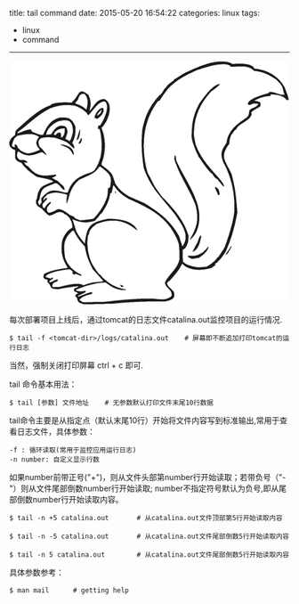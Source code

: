 title: tail command
date: 2015-05-20 16:54:22
categories: linux
tags:
  - linux
  - command
---
<img src="/imgs/linux/tail.png" alt="tail command" />

每次部署项目上线后，通过tomcat的日志文件catalina.out监控项目的运行情况.

	$ tail -f <tomcat-dir>/logs/catalina.out   	# 屏幕即不断追加打印tomcat的运行日志

当然，强制关闭打印屏幕 ctrl + c 即可. 

<!--  more  -->

tail 命令基本用法：

	$ tail [参数] 文件地址  	# 无参数默认打印文件末尾10行数据

tail命令主要是从指定点（默认末尾10行）开始将文件内容写到标准输出,常用于查看日志文件，具体参数：

	-f : 循环读取(常用于监控应用运行日志)
	-n number: 自定义显示行数

如果number前带正号("+")，则从文件头部第number行开始读取；若带负号（"-"）则从文件尾部倒数number行开始读取; number不指定符号默认为负号,即从尾部倒数number行开始读取内容。

	$ tail -n +5 catalina.out 		# 从catalina.out文件顶部第5行开始读取内容
	
	$ tail -n -5 catalina.out 		# 从catalina.out文件尾部倒数5行开始读取内容

	$ tail -n 5 catalina.out 		# 从catalina.out文件尾部倒数5行开始读取内容

具体参数参考：

	$ man mail		# getting help